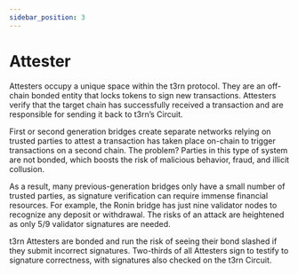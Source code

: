 ```yaml
---
sidebar_position: 3
---
```


# Attester

Attesters occupy a unique space within the t3rn protocol. They are an off-chain bonded entity that locks tokens to sign new transactions. Attesters verify that the target chain has successfully received a transaction and are responsible for sending it back to t3rn’s Circuit. 

First or second generation bridges create separate networks relying on trusted parties to attest a transaction has taken place on-chain to trigger transactions on a second chain. The problem? Parties in this type of system are not bonded, which boosts the risk of malicious behavior, fraud, and illicit collusion. 

As a result, many previous-generation bridges only have a small number of trusted parties, as signature verification can require immense financial resources. For example, the Ronin bridge has just nine validator nodes to recognize any deposit or withdrawal. The risks of an attack are heightened as only 5/9 validator signatures are needed. 

t3rn Attesters are bonded and run the risk of seeing their bond slashed if they submit incorrect signatures. Two-thirds of all Attesters sign to testify to signature correctness, with signatures also checked on the t3rn Circuit.